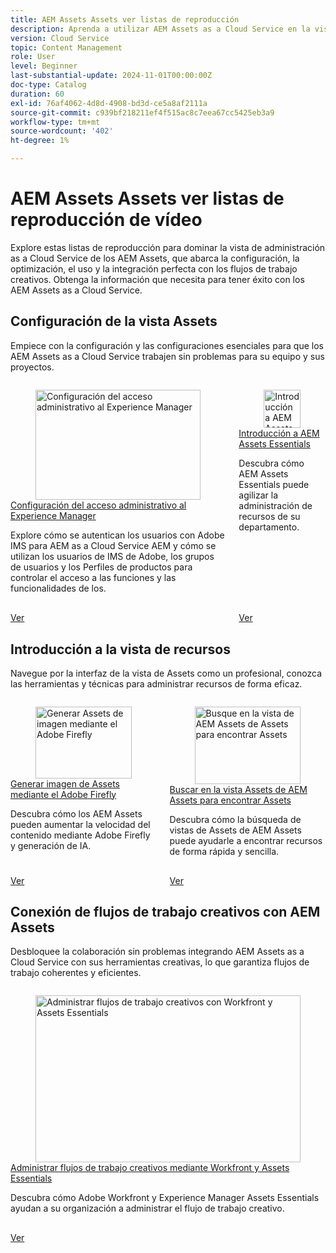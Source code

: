 ```yaml
---
title: AEM Assets Assets ver listas de reproducción
description: Aprenda a utilizar AEM Assets as a Cloud Service en la vista de Assets con esta colección de listas de reproducción de vídeo diseñadas para mejorar su experiencia con los productos.
version: Cloud Service
topic: Content Management
role: User
level: Beginner
last-substantial-update: 2024-11-01T00:00:00Z
doc-type: Catalog
duration: 60
exl-id: 76af4062-4d8d-4908-bd3d-ce5a8af2111a
source-git-commit: c939bf218211ef4f515ac8c7eea67cc5425eb3a9
workflow-type: tm+mt
source-wordcount: '402'
ht-degree: 1%

---
```


# AEM Assets Assets ver listas de reproducción de vídeo

Explore estas listas de reproducción para dominar la vista de administración as a Cloud Service de los AEM Assets, que abarca la configuración, la optimización, el uso y la integración perfecta con los flujos de trabajo creativos. Obtenga la información que necesita para tener éxito con los AEM Assets as a Cloud Service.

## Configuración de la vista Assets

Empiece con la configuración y las configuraciones esenciales para que los AEM Assets as a Cloud Service trabajen sin problemas para su equipo y sus proyectos.

<!-- CARDS

* https://experienceleague.adobe.com/en/playlists/experience-manager-all-configure-administrative-access
* https://experienceleague.adobe.com/en/playlists/experience-manager-assets-get-started-assets-essentials

-->
<!-- START CARDS HTML - DO NOT MODIFY BY HAND -->
<div class="columns">
    <div class="column is-half-tablet is-half-desktop is-one-third-widescreen" aria-label="Configure Administrative Access to Experience Manager">
        <div class="card" style="height: 100%; display: flex; flex-direction: column; height: 100%;">
            <div class="card-image">
                <figure class="image x-is-16by9">
                    <a href="https://experienceleague.adobe.com/en/playlists/experience-manager-all-configure-administrative-access" title="Configuración del acceso administrativo al Experience Manager">
                        <img class="is-bordered-r-small" src="https://experienceleague.adobe.com/en/playlists/media_1130bb3c4cd41705ba451f3219632a7d57f9b3f85.jpeg?width=400&format=pjpg&optimize=medium" alt="Configuración del acceso administrativo al Experience Manager"
                             style="width: 100%; aspect-ratio: 16 / 9; object-fit: cover; overflow: hidden; display: block; margin: auto;">
                    </a>
                </figure>
            </div>
            <div class="card-content is-padded-small" style="display: flex; flex-direction: column; flex-grow: 1; justify-content: space-between;">
                <div class="top-card-content">
                    <p class="headline is-size-6 has-text-weight-bold">
                        <a href="https://experienceleague.adobe.com/en/playlists/experience-manager-all-configure-administrative-access" title="Configuración del acceso administrativo al Experience Manager">Configuración del acceso administrativo al Experience Manager</a>
                    </p>
                    <p class="is-size-6">Explore cómo se autentican los usuarios con Adobe IMS para AEM as a Cloud Service AEM y cómo se utilizan los usuarios de IMS de Adobe, los grupos de usuarios y los Perfiles de productos para controlar el acceso a las funciones y las funcionalidades de los.</p>
                </div>
                <a href="https://experienceleague.adobe.com/en/playlists/experience-manager-all-configure-administrative-access" class="spectrum-Button spectrum-Button--outline spectrum-Button--primary spectrum-Button--sizeM" style="align-self: flex-start; margin-top: 1rem;">
                    <span class="spectrum-Button-label has-no-wrap has-text-weight-bold">Ver</span>
                </a>
            </div>
        </div>
    </div>
    <div class="column is-half-tablet is-half-desktop is-one-third-widescreen" aria-label="Get Started with AEM Assets Essentials">
        <div class="card" style="height: 100%; display: flex; flex-direction: column; height: 100%;">
            <div class="card-image">
                <figure class="image x-is-16by9">
                    <a href="https://experienceleague.adobe.com/en/playlists/experience-manager-assets-get-started-assets-essentials" title="Introducción a AEM Assets Essentials">
                        <img class="is-bordered-r-small" src="https://experienceleague.adobe.com/en/playlists/media_1bdc0e38944ddc90ff77140bb859bb728cc5d4065.jpeg?width=400&format=pjpg&optimize=medium" alt="Introducción a AEM Assets Essentials"
                             style="width: 100%; aspect-ratio: 16 / 9; object-fit: cover; overflow: hidden; display: block; margin: auto;">
                    </a>
                </figure>
            </div>
            <div class="card-content is-padded-small" style="display: flex; flex-direction: column; flex-grow: 1; justify-content: space-between;">
                <div class="top-card-content">
                    <p class="headline is-size-6 has-text-weight-bold">
                        <a href="https://experienceleague.adobe.com/en/playlists/experience-manager-assets-get-started-assets-essentials" title="Introducción a AEM Assets Essentials">Introducción a AEM Assets Essentials</a>
                    </p>
                    <p class="is-size-6">Descubra cómo AEM Assets Essentials puede agilizar la administración de recursos de su departamento.</p>
                </div>
                <a href="https://experienceleague.adobe.com/en/playlists/experience-manager-assets-get-started-assets-essentials" class="spectrum-Button spectrum-Button--outline spectrum-Button--primary spectrum-Button--sizeM" style="align-self: flex-start; margin-top: 1rem;">
                    <span class="spectrum-Button-label has-no-wrap has-text-weight-bold">Ver</span>
                </a>
            </div>
        </div>
    </div>
</div>
<!-- END CARDS HTML - DO NOT MODIFY BY HAND -->




## Introducción a la vista de recursos

Navegue por la interfaz de la vista de Assets como un profesional, conozca las herramientas y técnicas para administrar recursos de forma eficaz.

<!-- CARDS

* https://experienceleague.adobe.com/en/playlists/experience-manager-assets-generate-image-assets-with-adobe-firefly
* https://experienceleague.adobe.com/en/playlists/experience-manager-assets-assets-view-search-use

-->
<!-- START CARDS HTML - DO NOT MODIFY BY HAND -->
<div class="columns">
    <div class="column is-half-tablet is-half-desktop is-one-third-widescreen" aria-label="Generate Image Assets Using Adobe Firefly">
        <div class="card" style="height: 100%; display: flex; flex-direction: column; height: 100%;">
            <div class="card-image">
                <figure class="image x-is-16by9">
                    <a href="https://experienceleague.adobe.com/en/playlists/experience-manager-assets-generate-image-assets-with-adobe-firefly" title="Generar Assets de imagen mediante el Adobe Firefly">
                        <img class="is-bordered-r-small" src="https://experienceleague.adobe.com/en/playlists/media_16fdb25830809ba4c0fe9fda9afa150b64b0f83f5.jpeg?width=400&format=pjpg&optimize=medium" alt="Generar Assets de imagen mediante el Adobe Firefly"
                             style="width: 100%; aspect-ratio: 16 / 9; object-fit: cover; overflow: hidden; display: block; margin: auto;">
                    </a>
                </figure>
            </div>
            <div class="card-content is-padded-small" style="display: flex; flex-direction: column; flex-grow: 1; justify-content: space-between;">
                <div class="top-card-content">
                    <p class="headline is-size-6 has-text-weight-bold">
                        <a href="https://experienceleague.adobe.com/en/playlists/experience-manager-assets-generate-image-assets-with-adobe-firefly" title="Generar Assets de imagen mediante el Adobe Firefly">Generar imagen de Assets mediante el Adobe Firefly</a>
                    </p>
                    <p class="is-size-6">Descubra cómo los AEM Assets pueden aumentar la velocidad del contenido mediante Adobe Firefly y generación de IA.</p>
                </div>
                <a href="https://experienceleague.adobe.com/en/playlists/experience-manager-assets-generate-image-assets-with-adobe-firefly" class="spectrum-Button spectrum-Button--outline spectrum-Button--primary spectrum-Button--sizeM" style="align-self: flex-start; margin-top: 1rem;">
                    <span class="spectrum-Button-label has-no-wrap has-text-weight-bold">Ver</span>
                </a>
            </div>
        </div>
    </div>
    <div class="column is-half-tablet is-half-desktop is-one-third-widescreen" aria-label="Search in the AEM Assets Assets View to Find Assets">
        <div class="card" style="height: 100%; display: flex; flex-direction: column; height: 100%;">
            <div class="card-image">
                <figure class="image x-is-16by9">
                    <a href="https://experienceleague.adobe.com/en/playlists/experience-manager-assets-assets-view-search-use" title="Busque en la vista de AEM Assets de Assets para encontrar Assets">
                        <img class="is-bordered-r-small" src="https://experienceleague.adobe.com/en/playlists/media_10a54527c0613cd760d10f3c5c95141203d88a0aa.jpeg?width=400&format=pjpg&optimize=medium" alt="Busque en la vista de AEM Assets de Assets para encontrar Assets"
                             style="width: 100%; aspect-ratio: 16 / 9; object-fit: cover; overflow: hidden; display: block; margin: auto;">
                    </a>
                </figure>
            </div>
            <div class="card-content is-padded-small" style="display: flex; flex-direction: column; flex-grow: 1; justify-content: space-between;">
                <div class="top-card-content">
                    <p class="headline is-size-6 has-text-weight-bold">
                        <a href="https://experienceleague.adobe.com/en/playlists/experience-manager-assets-assets-view-search-use" title="Busque en la vista de AEM Assets de Assets para encontrar Assets">Buscar en la vista Assets de AEM Assets para encontrar Assets</a>
                    </p>
                    <p class="is-size-6">Descubra cómo la búsqueda de vistas de Assets de AEM Assets puede ayudarle a encontrar recursos de forma rápida y sencilla.</p>
                </div>
                <a href="https://experienceleague.adobe.com/en/playlists/experience-manager-assets-assets-view-search-use" class="spectrum-Button spectrum-Button--outline spectrum-Button--primary spectrum-Button--sizeM" style="align-self: flex-start; margin-top: 1rem;">
                    <span class="spectrum-Button-label has-no-wrap has-text-weight-bold">Ver</span>
                </a>
            </div>
        </div>
    </div>
</div>
<!-- END CARDS HTML - DO NOT MODIFY BY HAND -->




## Conexión de flujos de trabajo creativos con AEM Assets

Desbloquee la colaboración sin problemas integrando AEM Assets as a Cloud Service con sus herramientas creativas, lo que garantiza flujos de trabajo coherentes y eficientes.

<!-- CARDS

* https://experienceleague.adobe.com/en/playlists/experience-manager-assets-manage-creative-workflows-with-workfront-and-assets-essentials

-->
<!-- START CARDS HTML - DO NOT MODIFY BY HAND -->
<div class="columns">
    <div class="column is-half-tablet is-half-desktop is-one-third-widescreen" aria-label="Manage Creative Workflows Using Workfront and Assets Essentials">
        <div class="card" style="height: 100%; display: flex; flex-direction: column; height: 100%;">
            <div class="card-image">
                <figure class="image x-is-16by9">
                    <a href="https://experienceleague.adobe.com/en/playlists/experience-manager-assets-manage-creative-workflows-with-workfront-and-assets-essentials" title="Administrar flujos de trabajo creativos con Workfront y Assets Essentials">
                        <img class="is-bordered-r-small" src="https://experienceleague.adobe.com/en/playlists/media_1781139425d77174a992697a33d097a8bd5b54d5b.jpeg?width=400&format=pjpg&optimize=medium" alt="Administrar flujos de trabajo creativos con Workfront y Assets Essentials"
                             style="width: 100%; aspect-ratio: 16 / 9; object-fit: cover; overflow: hidden; display: block; margin: auto;">
                    </a>
                </figure>
            </div>
            <div class="card-content is-padded-small" style="display: flex; flex-direction: column; flex-grow: 1; justify-content: space-between;">
                <div class="top-card-content">
                    <p class="headline is-size-6 has-text-weight-bold">
                        <a href="https://experienceleague.adobe.com/en/playlists/experience-manager-assets-manage-creative-workflows-with-workfront-and-assets-essentials" title="Administrar flujos de trabajo creativos con Workfront y Assets Essentials">Administrar flujos de trabajo creativos mediante Workfront y Assets Essentials</a>
                    </p>
                    <p class="is-size-6">Descubra cómo Adobe Workfront y Experience Manager Assets Essentials ayudan a su organización a administrar el flujo de trabajo creativo.</p>
                </div>
                <a href="https://experienceleague.adobe.com/en/playlists/experience-manager-assets-manage-creative-workflows-with-workfront-and-assets-essentials" class="spectrum-Button spectrum-Button--outline spectrum-Button--primary spectrum-Button--sizeM" style="align-self: flex-start; margin-top: 1rem;">
                    <span class="spectrum-Button-label has-no-wrap has-text-weight-bold">Ver</span>
                </a>
            </div>
        </div>
    </div>
</div>
<!-- END CARDS HTML - DO NOT MODIFY BY HAND -->
